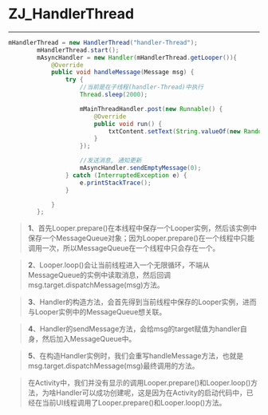 # ZJ_HandlerThread

------
``` java
mHandlerThread = new HandlerThread("handler-Thread");
        mHandlerThread.start();
        mAsyncHandler = new Handler(mHandlerThread.getLooper()){
            @Override
            public void handleMessage(Message msg) {
                try {
                    //当前是在子线程(handler-Thread)中执行
                    Thread.sleep(2000);

                    mMainThreadHandler.post(new Runnable() {
                        @Override
                        public void run() {
                            txtContent.setText(String.valueOf(new Random().nextInt()));
                        }
                    });

                    //发送消息, 通知更新
                    mAsyncHandler.sendEmptyMessage(0);
                } catch (InterruptedException e) {
                    e.printStackTrace();
                }

            }
        };
```
> **1**、首先Looper.prepare()在本线程中保存一个Looper实例，然后该实例中保存一个MessageQueue对象；因为Looper.prepare()在一个线程中只能调用一次，所以MessageQueue在一个线程中只会存在一个。

> **2**、Looper.loop()会让当前线程进入一个无限循环，不端从MessageQueue的实例中读取消息，然后回调msg.target.dispatchMessage(msg)方法。

> **3**、Handler的构造方法，会首先得到当前线程中保存的Looper实例，进而与Looper实例中的MessageQueue想关联。

> **4**、Handler的sendMessage方法，会给msg的target赋值为handler自身，然后加入MessageQueue中。

> **5**、在构造Handler实例时，我们会重写handleMessage方法，也就是msg.target.dispatchMessage(msg)最终调用的方法。

> 在Activity中，我们并没有显示的调用Looper.prepare()和Looper.loop()方法，为啥Handler可以成功创建呢，这是因为在Activity的启动代码中，已经在当前UI线程调用了Looper.prepare()和Looper.loop()方法。

